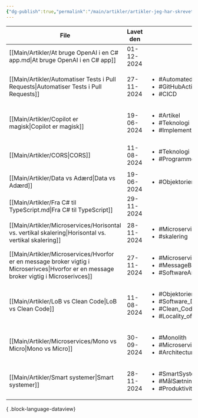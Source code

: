 ```yaml
---
{"dg-publish":true,"permalink":"/main/artikler/artikler-jeg-har-skrevet/","dgHomeLink":"false","dgShowBacklinks":"false","dgShowLocalGraph":"false","dgShowFileTree":"false","dgEnableSearch":"false","dgShowToc":"false","created":"2024-11-27T14:30:03.905+01:00"}
---
```




| File                                                                                                                                        | Lavet den  | Tags                                                                                                                          |
| ------------------------------------------------------------------------------------------------------------------------------------------- | ---------- | ----------------------------------------------------------------------------------------------------------------------------- |
| [[Main/Artikler/At bruge OpenAI i en C# app.md\|At bruge OpenAI i en C# app]]                                                               | 01-12-2024 | <ul></ul>                                                                                                                     |
| [[Main/Artikler/Automatiser Tests i Pull Requests\|Automatiser Tests i Pull Requests]]                                                   | 27-11-2024 | <ul><li>#AutomatedTesting</li><li>#GitHubActions</li><li>#CICD</li></ul>                                                      |
| [[Main/Artikler/Copilot er magisk\|Copilot er magisk]]                                                                                   | 19-06-2024 | <ul><li>#Artikel</li><li>#Teknologi</li><li>#Implementering</li></ul>                                                         |
| [[Main/Artikler/CORS\|CORS]]                                                                                                             | 11-08-2024 | <ul><li>#Teknologi</li><li>#Programmering</li></ul>                                                                           |
| [[Main/Artikler/Data vs Adærd\|Data vs Adærd]]                                                                                           | 19-06-2024 | <ul><li>#Objektorienteret_Programmering</li></ul>                                                                             |
| [[Main/Artikler/Fra C# til TypeScript.md\|Fra C# til TypeScript]]                                                                           | 29-11-2024 | <ul></ul>                                                                                                                     |
| [[Main/Artikler/Microservices/Horisontal vs. vertikal skalering\|Horisontal vs. vertikal skalering]]                                     | 28-11-2024 | <ul><li>#Microservice</li><li>#skalering</li></ul>                                                                            |
| [[Main/Artikler/Microservices/Hvorfor er en message broker vigtig i Microserivces\|Hvorfor er en message broker vigtig i Microserivces]] | 27-11-2024 | <ul><li>#Microservices</li><li>#MessageBrokers</li><li>#SoftwareArchitecture</li></ul>                                        |
| [[Main/Artikler/LoB vs Clean Code\|LoB vs Clean Code]]                                                                                   | 11-08-2024 | <ul><li>#Objektorienteret_Programmering</li><li>#Software_Design</li><li>#Clean_Code</li><li>#Locality_of_Behaviour</li></ul> |
| [[Main/Artikler/Microservices/Mono vs Micro\|Mono vs Micro]]                                                                             | 30-09-2024 | <ul><li>#Monolith</li><li>#Microservices</li><li>#Architecture</li></ul>                                                      |
| [[Main/Artikler/Smart systemer\|Smart systemer]]                                                                                         | 28-11-2024 | <ul><li>#SmartSystemer</li><li>#MålSætning</li><li>#Produktivitet</li></ul>                                                   |

{ .block-language-dataview}


